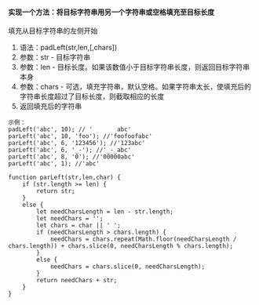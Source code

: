 <!--
 * @Description: 
 * @Author: hetengfei
 * @Github: https://github.com/avrinfly
 * @Date: 2019-08-26 20:35:49
 * @LastEditors: hetengfei
 * @LastEditTime: 2019-08-27 23:26:35
 -->
#### 实现一个方法：将目标字符串用另一个字符串或空格填充至目标长度

填充从目标字符串的左侧开始
1. 语法：padLeft(str,len,[,chars])
2. 参数：str - 目标字符串
3. 参数：len - 目标长度。如果该数值小于目标字符串长度，则返回目标字符串本身
4. 参数：chars - 可选，填充字符串，默认空格。如果字符串太长，使填充后的字符串长度超过了目标长度，则截取相应的长度
5. 返回填充后的字符串
```
示例：
padLeft('abc', 10); // '       abc'
parLeft('abc', 10, 'foo'); //'foofoofabc'
parLeft('abc', 6, '123456'); //'123abc'
parLeft('abc', 6, '_-'); //'_-_abc'
parLeft('abc', 8, '0'); //'00000abc'
parLeft('abc', 1); //'abc'
```

```
function parLeft(str,len,char) {
    if (str.length >= len) {
        return str;
    }
    else {
        let needCharsLength = len - str.length;
        let needChars = '';
        let chars = char || ' ';
        if (needCharsLength > chars.length) {
            needChars = chars.repeat(Math.floor(needCharsLength / chars.length)) + chars.slice(0, needCharsLength % chars.length);
        }
        else {
            needChars = chars.slice(0, needCharsLength);
        }
        return needChars + str;
    }
}
```